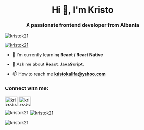 <h1 align="center">Hi 👋, I'm Kristo</h1>
<h3 align="center">A passionate frontend developer from Albania</h3>

<p align="left"> <img src="https://komarev.com/ghpvc/?username=kristok21&label=Profile%20views&color=0e75b6&style=flat" alt="kristok21" /> </p>

<p align="left"> <a href="https://github.com/ryo-ma/github-profile-trophy"><img src="https://github-profile-trophy.vercel.app/?username=kristok21" alt="kristok21" /></a> </p>

- 🌱 I’m currently learning **React / React Native**

- 💬 Ask me about **React, JavaScript.**

- 📫 How to reach me **kristokallfa@yahoo.com**

<h3 align="left">Connect with me:</h3>
<p align="left">
<a href="https://linkedin.com/in/kristo-kallfa-53456423b" target="blank"><img align="center" src="https://raw.githubusercontent.com/rahuldkjain/github-profile-readme-generator/master/src/images/icons/Social/linked-in-alt.svg" alt="kristokallfa" height="30" width="40" /></a>
<a href="https://instagram.com/kristokallfa" target="blank"><img align="center" src="https://raw.githubusercontent.com/rahuldkjain/github-profile-readme-generator/master/src/images/icons/Social/instagram.svg" alt="kristokallfa" height="30" width="40" /></a>
</p>

<p><img align="left" src="https://github-readme-stats.vercel.app/api/top-langs?username=kristok21&show_icons=true&locale=en&layout=compact" alt="kristok21" /></p>

<p>&nbsp;<img align="center" src="https://github-readme-stats.vercel.app/api?username=kristok21&show_icons=true&locale=en" alt="kristok21" /></p>

<p><img align="center" src="https://github-readme-streak-stats.herokuapp.com/?user=kristok21&" alt="kristok21" /></p>
